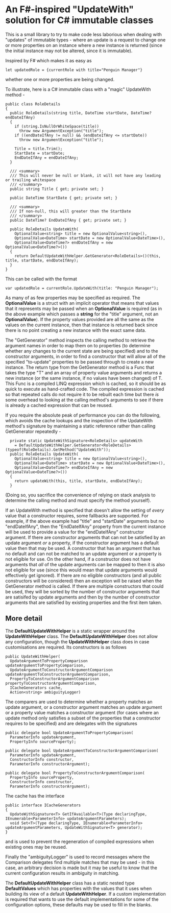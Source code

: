 # An F#-inspired "UpdateWith" solution for C# immutable classes

This is a small library to try to make code less laborious when dealing with "updates" of immutable types - where an update is a request to change one or more properties on an instance where a new instance is returned (since the initial instance may not be altered, since it is immutable).

Inspired by F# which makes it as easy as 

    let updatedRole = {currentRole with title="Penguin Manager"}

whether one or more properties are being changed.

To illustrate, here is a C# immutable class with a "magic" UpdateWith method -

    public class RoleDetails
    {
      public RoleDetails(string title, DateTime startDate, DateTime? endDateIfAny)
      {
        if (string.IsNullOrWhiteSpace(title))
          throw new ArgumentException("title");
        if ((endDateIfAny != null) && (endDateIfAny <= startDate))
          throw new ArgumentException("title");
          
        Title = title.Trim();
        StartDate = startDate;
        EndDateIfAny = endDateIfAny;
      }

      /// <summary>
      /// This will never be null or blank, it will not have any leading or trailing whitespace
      /// </summary>
      public string Title { get; private set; }
      
      public DateTime StartDate { get; private set; }
      
      /// <summary>
      /// If non-null, this will greater than the StartDate
      /// </summary>
      public DateTime? EndDateIfAny { get; private set; }
      
      public RoleDetails UpdateWith(
        OptionalValue<string> title = new OptionalValue<string>(),
        OptionalValue<DateTime> startDate = new OptionalValue<DateTime>(),
        OptionalValue<DateTime?> endDateIfAny = new OptionalValue<DateTime?>())
      {
        return DefaultUpdateWithHelper.GetGenerator<RoleDetails>()(this, title, startDate, endDateIfAny);
      }
    }

This can be called with the format

    var updatedRole = currentRole.UpdateWith(title: "Penguin Manager");
    
As many of as few properties may be specified as required. The **OptionalValue** is a struct with an implicit operator that means that values that it represents may be passed when an **OptionalValue** is required (as in the above example which passes a **string** for the "title" argument, not an **OptionalValue<string>**). If the property values provided are all the same as the values on the current instance, then that instance is returned back since there is no point creating a new instance with the exact same data.

The "GetGenerator" method inspects the calling method to retrieve the argument names in order to map them on to properties (to determine whether any changes to the current state are being specified) and to the constructor arguments, in order to find a constructor that will allow all of the specified "to-update" properties to be passed through to create a new instance. The return type from the GetGenerator method is a Func that takes the type "T" and an array of property value arguments and returns a new instance (or the same instance, if no values have been changed) of T. This Func is a compiled LINQ expression which is cached, so it should be as quick to execute as hand-crafted code. The compiled expression is cached so that repeated calls do not require it to be rebuilt each time but there *is* some overhead to looking at the calling method's arguments to see if there is already a cached expression that can be reused.

If you require the absolute peak of performance you can do the following, which avoids the cache lookups and the inspection of the UpdateWith method's signature by maintaining a static reference rather than calling GetGenerator repeatedly -

      private static UpdateWithSignature<RoleDetails> updateWith
        = DefaultUpdateWithHelper.GetGenerator<RoleDetails>(typeof(RoleDetails).GetMethod("UpdateWith"));
      public RoleDetails UpdateWith(
        OptionalValue<string> title = new OptionalValue<string>(),
        OptionalValue<DateTime> startDate = new OptionalValue<DateTime>(),
        OptionalValue<DateTime?> endDateIfAny = new OptionalValue<DateTime?>())
      {
        return updateWith(this, title, startDate, endDateIfAny);
      }
      
(Doing so, you sacrifice the convenience of relying on stack analysis to determine the calling method and must specify the method yourself).
      
If an UpdateWith method is specified that doesn't allow the setting of *every* value that a constructor requires, some fallbacks are supported. For example, if the above example had "title" and "startDate" arguments but no "endDateIfAny", then the "EndDateIfAny" property from the current instance will be used to provide a value for the "endDateIfAny" constructor argument. If there are constructor arguments that can not be satisfied by an update argument *or* a property, if the constructor argument has a default value then that may be used. A constructor that has an argument that has no default and can not be matched to an update argument or a property is not eligible for use. On the other hand, if a constructor does not have arguments that *all* of the update arguments can be mapped to then it is also not eligible for use (since this would mean that update arguments would effectively get ignored). If there are no eligible constructors (and all public constructors will be considered) then an exception will be raised when the GetGenerator method is called. If there are multiple constructors that could be used, they will be sorted by the number of constructor arguments that are satisifed by update arguments and then by the number of constructor arguments that are satisfied by existing properties and the first item taken.

## More detail

The **DefaultUpdateWithHelper** is a static wrapper around the **UpdateWithHelper** class. The **DefaultUpdateWithHelper** does not allow any configuration, though the **UpdateWithHelper** class does in case customisations are required. Its constructors is as follows

    public UpdateWithHelper(
      UpdateArgumentToPropertyComparison updateArgumentToPropertyComparison,
      UpdateArgumentToConstructorArgumentComparison updateArgumentToConstructorArgumentComparison,
      PropertyToConstructorArgumentComparison propertyToConstructorArgumentComparison,
      ICacheGenerators cache,
      Action<string> ambiguityLogger)

The comparers are used to determine whether a property matches an update argument, or a constructor argument matches an update argument or a property value matches a constructor argument (for cases where an update method only satisfies a subset of the properties that a constructor requires to be specified) and are delegates with the signatures

    public delegate bool UpdateArgumentToPropertyComparison(
      ParameterInfo updateArgument,
      PropertyInfo sourceProperty);
      
    public delegate bool UpdateArgumentToConstructorArgumentComparison(
      ParameterInfo updateArgument,
      ConstructorInfo constructor,
      ParameterInfo constructorArgument);
      
    public delegate bool PropertyToConstructorArgumentComparison(
      PropertyInfo sourceProperty,
      ConstructorInfo constructor,
      ParameterInfo constructorArgument);

The cache has the interface

    public interface ICacheGenerators
    {
      UpdateWithSignature<T> GetIfAvailable<T>(Type declaringType, IEnumerable<ParameterInfo> updateArgumentParameters);
      void Set<T>(Type declaringType, IEnumerable<ParameterInfo> updateArgumentParameters, UpdateWithSignature<T> generator);
    }
    
and is used to prevent the regeneration of compiled expressions when existing ones may be reused.

Finally the "ambiguityLogger" is used to record messages where the Comparison delegates find multiple matches that may be used - in this case, an arbitrary decision is made but it may be useful to know that the current configuration results in ambiguity in matching.

The **DefaultUpdateWithHelper** class has a static nested type **DefaultValues** which has properties with the values that it uses when building its view of a default **UpdateWithHelper**. If a custom implementation is required that wants to use the default implementations for some of the configuration options, these defaults may be used to fill in the blanks.